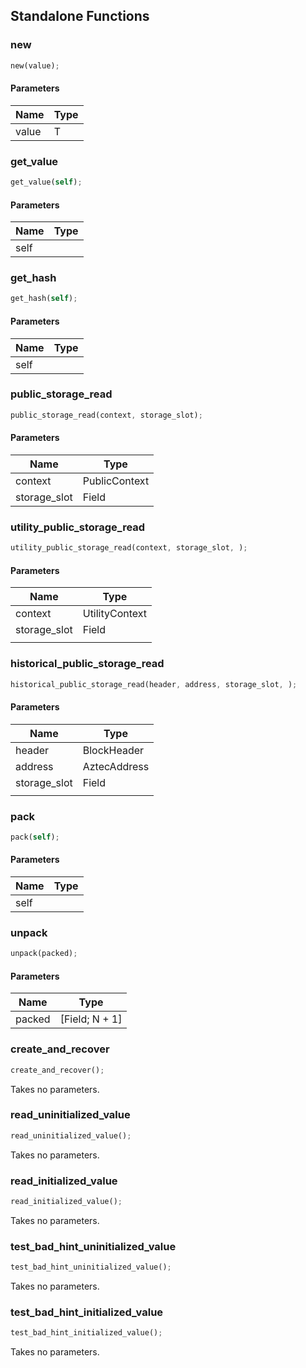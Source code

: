 ## Standalone Functions

### new

```rust
new(value);
```

#### Parameters
| Name | Type |
| --- | --- |
| value | T |

### get_value

```rust
get_value(self);
```

#### Parameters
| Name | Type |
| --- | --- |
| self |  |

### get_hash

```rust
get_hash(self);
```

#### Parameters
| Name | Type |
| --- | --- |
| self |  |

### public_storage_read

```rust
public_storage_read(context, storage_slot);
```

#### Parameters
| Name | Type |
| --- | --- |
| context | PublicContext |
| storage_slot | Field |

### utility_public_storage_read

```rust
utility_public_storage_read(context, storage_slot, );
```

#### Parameters
| Name | Type |
| --- | --- |
| context | UtilityContext |
| storage_slot | Field |
|  |  |

### historical_public_storage_read

```rust
historical_public_storage_read(header, address, storage_slot, );
```

#### Parameters
| Name | Type |
| --- | --- |
| header | BlockHeader |
| address | AztecAddress |
| storage_slot | Field |
|  |  |

### pack

```rust
pack(self);
```

#### Parameters
| Name | Type |
| --- | --- |
| self |  |

### unpack

```rust
unpack(packed);
```

#### Parameters
| Name | Type |
| --- | --- |
| packed | [Field; N + 1] |

### create_and_recover

```rust
create_and_recover();
```

Takes no parameters.

### read_uninitialized_value

```rust
read_uninitialized_value();
```

Takes no parameters.

### read_initialized_value

```rust
read_initialized_value();
```

Takes no parameters.

### test_bad_hint_uninitialized_value

```rust
test_bad_hint_uninitialized_value();
```

Takes no parameters.

### test_bad_hint_initialized_value

```rust
test_bad_hint_initialized_value();
```

Takes no parameters.

